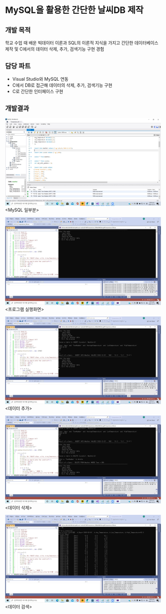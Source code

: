 # MySQL을 활용한 간단한 날씨DB 제작
## 개발 목적
학교 수업 때 배운 빅데이터 이론과 SQL의 이론적 지식을 가지고 간단한 데이터베이스 제작 및 C에서의 데이터 삭제, 추가, 검색기능 구현 경험

## 담당 파트
- Visual Studio와 MySQL 연동
- C에서 DB로 접근해 데이터의 삭제, 추가, 검색기능 구현
- C로 간단한 인터페이스 구현

## 개발결과
![MySQL](./image/MySQL.jpg)</br>
<MySQL 일부분>

![window](./image/window.jpg)</br>
<프로그램 실행화면>

![insert](./image/insert.jpg)</br>
<데이터 추가>

![delete](./image/delete.jpg)</br>
<데이터 삭제>

![search](./image/search.jpg)</br>
<데이터 검색>
